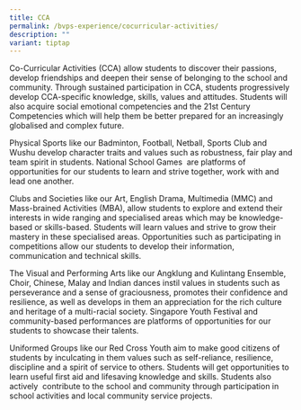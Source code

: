 ```yaml
---
title: CCA
permalink: /bvps-experience/cocurricular-activities/
description: ""
variant: tiptap
---
```

<p>Co-Curricular Activities (CCA) allow&nbsp;students to discover their passions,
develop friendships and deepen their sense of belonging to the school and
community. Through sustained participation in CCA, students progressively
develop CCA-specific knowledge, skills, values and attitudes. Students
will also acquire social emotional competencies and the 21st Century Competencies
which will help them be better prepared for an increasingly globalised
and complex future.</p>
<p>Physical Sports like our Badminton, Football, Netball, Sports Club and
Wushu develop character traits and values such as robustness, fair play
and team spirit in students. National School Games&nbsp; are platforms
of opportunities for our students to learn and strive together, work with
and lead one another.</p>
<p>Clubs and Societies like our Art, English Drama, Multimedia (MMC) and
Mass-brained Activities (MBA), allow students to explore and extend their
interests in wide ranging and specialised areas which may be knowledge-based
or skills-based. Students will learn values and strive to grow their mastery
in these specialised areas. Opportunities such as participating in competitions
allow our students to develop their information, communication and technical
skills.</p>
<p>The Visual and Performing Arts like our Angklung and Kulintang Ensemble,
Choir, Chinese, Malay and Indian dances instil values in students such
as perseverance and a sense of graciousness, promotes their confidence
and resilience, as well as develops in them an appreciation for the rich
culture and heritage of a multi-racial society. Singapore Youth Festival
and community-based performances are platforms of opportunities for our
students to showcase their talents.</p>
<p>Uniformed Groups like our Red Cross Youth aim to make good citizens of
students by inculcating in them values such as self-reliance, resilience,
discipline and a spirit of service to others. Students will get opportunities
to learn useful first aid and lifesaving knowledge and skills. Students
also actively&nbsp; contribute to the school and community through participation
in school activities and local community service projects.</p>